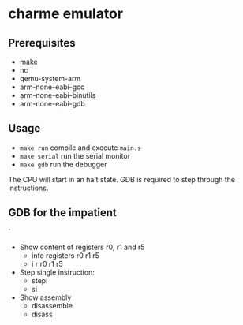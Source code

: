 # charme emulator

## Prerequisites

* make
* nc
* qemu-system-arm
* arm-none-eabi-gcc
* arm-none-eabi-binutils
* arm-none-eabi-gdb

## Usage

* `make run` compile and execute `main.s`
* `make serial` run the serial monitor
* `make gdb` run the debugger

The CPU will start in an halt state. GDB is required to step through
the instructions.

## GDB for the impatient
`
* Show content of registers r0, r1 and r5
  * info registers r0 r1 r5
  * i r r0 r1 r5
* Step single instruction:
  * stepi
  * si
* Show assembly
  * disassemble
  * disass
